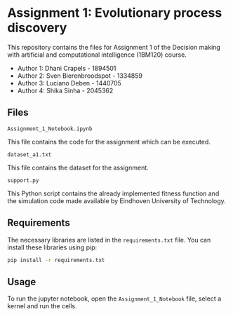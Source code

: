 # Assignment 1: Evolutionary process discovery

This repository contains the files for Assignment 1 of the Decision making with artificial and computational intelligence (1BM120) course.

- Author 1: Dhani Crapels - 1894501
- Author 2: Sven Bierenbroodspot - 1334859
- Author 3: Luciano Deben - 1440705
- Author 4: Shika Sinha - 2045362

## Files
`Assignment_1_Notebook.ipynb`

This file contains the code for the assignment which can be executed.

`dataset_a1.txt`

This file contains the dataset for the assignment.

`support.py`

This Python script contains the already implemented fitness function and the simulation code made available by Eindhoven University of Technology.

## Requirements

The necessary libraries are listed in the `requirements.txt` file. You can install these libraries using pip:

```bash
pip install -r requirements.txt
```

## Usage

To run the jupyter notebook, open the `Assignment_1_Notebook` file, select a kernel and run the cells.